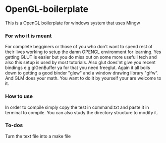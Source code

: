 # OpenGL-boilerplate
This is a OpenGL boilerplate for windows system that uses Mingw  

### For who it is meant
For complete begginers or those of you who don't want to spend rest of their lives working to setup the damn OPENGL environment for learning. Yes getting GLUT is easier but you do miss out on some more usefull tech and also this setup is used by most tutorials. Also glut does'nt give you recent bindings e.g glGenBuffer ya for that you need freeglut. Again it all boils down to getting a good binder "glew" and a window drawing library "glfw". And GLM does your math. You want to do it by yourself your are welcome to it. 

### How to use  
In order to compile simply copy the test in command.txt and paste it in terminal to compile. You can also study the directory structure to modify it.

### To-dos
Turn the text file into a make file
